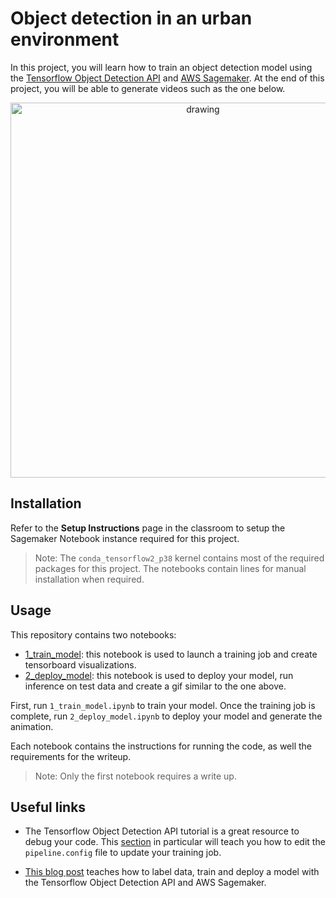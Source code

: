# Object detection in an urban environment

In this project, you will learn how to train an object detection model using the [Tensorflow Object Detection API](https://tensorflow-object-detection-api-tutorial.readthedocs.io/en/latest/index.html) and [AWS Sagemaker](https://aws.amazon.com/sagemaker/). At the end of this project, you will be able to generate videos such as the one below. 

<p align="center">
    <img src="data/animation.gif" alt="drawing" width="600"/>
</p>

## Installation

Refer to the **Setup Instructions** page in the classroom to setup the Sagemaker Notebook instance required for this project.

>Note: The `conda_tensorflow2_p38` kernel contains most of the required packages for this project. The notebooks contain lines for manual installation when required.

## Usage

This repository contains two notebooks:
* [1_train_model](1_model_training/1_train_model.ipynb): this notebook is used to launch a training job and create tensorboard visualizations. 
* [2_deploy_model](2_run_inference/2_deploy_model.ipynb): this notebook is used to deploy your model, run inference on test data and create a gif similar to the one above.

First, run `1_train_model.ipynb` to train your model. Once the training job is complete, run `2_deploy_model.ipynb` to deploy your model and generate the animation.

Each notebook contains the instructions for running the code, as well the requirements for the writeup. 
>Note: Only the first notebook requires a write up. 

## Useful links
* The Tensorflow Object Detection API tutorial is a great resource to debug your code. This [section](https://tensorflow-object-detection-api-tutorial.readthedocs.io/en/latest/training.html#configure-the-training-pipeline) in particular will teach you how to edit the `pipeline.config` file to update
your training job.

* [This blog post](https://aws.amazon.com/blogs/machine-learning/training-and-deploying-models-using-tensorflow-2-with-the-object-detection-api-on-amazon-sagemaker/) teaches how to label data, train and deploy a model with the Tensorflow Object Detection API and AWS Sagemaker.
